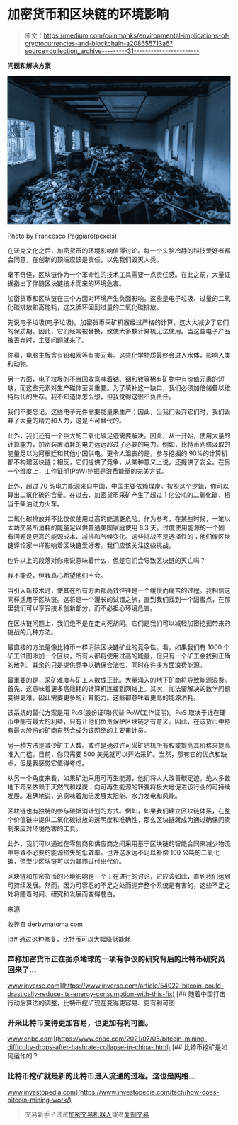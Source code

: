 # 加密货币和区块链的环境影响

> 原文：<https://medium.com/coinmonks/environmental-implications-of-cryptocurrencies-and-blockchain-a208655713a6?source=collection_archive---------31----------------------->

**问题和解决方案**

![](img/1777afd12dd228c9e941ffb0474ef9d9.png)

Photo by Francesco Paggiaro(pexels)

在沃克文化之后，加密货币的环境影响值得讨论。每一个头脑冷静的科技爱好者都会同意，在创新的顶端应该是责任，以免我们毁灭人类。

毫不奇怪，区块链作为一个革命性的技术工具需要一点责任感。在此之前，大量证据指出了伴随区块链技术而来的环境危害。

加密货币和区块链在三个方面对环境产生负面影响。这些是电子垃圾、过量的二氧化碳排放和高能耗，这又循环回到过量的二氧化碳排放。

先说电子垃圾(电子垃圾)。加密货币采矿机器经过严格的计算，这大大减少了它们的保质期。因此，它们经常被替换，致使大多数计算机无法使用。当这些电子产品被丢弃时，主要问题就来了。

你看，电脑主板含有铅和汞等有害元素。这些化学物质最终会进入水体，影响人类和动物。

另一方面，电子垃圾的不当回收意味着钴、铟和钕等稀有矿物中有价值元素的短缺，而这些元素对生产磁体至关重要。为了填补这一缺口，我们必须加倍储备以维持后代的生存。我不知道你怎么想，但我觉得这很不负责任。

我们不要忘记，这些电子元件需要能量来生产；因此，当我们丢弃它们时，我们丢弃了大量的精力和人力，这是不可替代的。

此外，我们还有一个巨大的二氧化碳足迹需要解决。因此，从一开始，使用大量的计算能力，加密装置消耗的电力远远超过了必要的电力。例如，比特币网络汲取的能量足以为阿根廷和其他小国供电。更令人沮丧的是，参与挖掘的 90%的计算机都不构建区块链；相反，它们提供了竞争，从某种意义上说，还提供了安全。在另一个维度上，工作证明(PoW)挖掘是浪费能量的完美方式。

此外，超过 70 %电力能源来自中国，中国主要依赖煤炭。按照这个逻辑，你可以算出二氧化碳的含量。在过去，加密货币采矿产生了超过 1 亿公吨的二氧化碳，相当于柴油动力火车。

二氧化碳排放并不比仅仅使用过高的能源更危险。作为参考，在某些时候，一笔以太坊交易所消耗的能量足以供普通美国家庭使用 8.3 天。过度使用能源的一个固有问题是更高的能源成本、减排和气候变化。这些挑战不是选择性的；他们像区块链评论家一样影响着区块链爱好者。我们应该关注这些挑战。

也许以上的段落对你来说意味着什么，但是它们会导致区块链的灭亡吗？

我不能说，但我真心希望他们不会。

当引入新技术时，使其在所有方面都高效往往是一个缓慢而痛苦的过程。我相信这同样适用于区块链。这将是一个漫长的试错之旅，直到我们找到一个甜蜜点，在那里我们可以享受技术创新部分，而不必担心环境危害。

在区块链问题上，我们绝不是在走向死胡同。它们是我们可以减轻加密挖掘带来的挑战的几种方法。

最直接的方法是像比特币一样消除区块链矿业的竞争性。看，如果我们有 1000 个矿工试图添加一个区块，所有人都将使用过高的能量，但只有一个矿工会找到正确的散列。其余的只是提供竞争以确保合法性，同时在许多方面浪费能源。

最重要的是，采矿难度与矿工人数成正比。大量涌入的地下矿商将导致能源浪费。首先，这意味着更多高能耗的计算机连接到网络上。其次，加法要解决的数学问题变得更难，因此需要更多的计算能力。这些都意味着更高的能源消耗。

该系统的替代方案是用 PoS(股份证明)代替 PoW(工作证明)。PoS 取决于谁在硬币中拥有最大的利益，只有让他们负责保护区块链才有意义。因此，在该货币中持有最大股份的矿商自然会成为该网络的主要审计员。

另一种方法是减少矿工人数。或许是通过许可采矿钻机所有权或提高其价格来提高准入门槛。目前，你只需要 500 美元就可以开始采矿。当然，那有它的优点和缺点，但是我感觉它值得考虑。

从另一个角度来看，如果矿池采用可再生能源，他们将大大改善碳足迹。绝大多数地下开采依赖于天然气和煤炭；向可再生能源的转变将极大地促进该行业的可持续发展。准确地说，这意味着加倍发展太阳能、水力发电和风能。

区块链也有独特的参与碳抵消计划的方式。例如，如果我们建立区块链体系，在整个价值链中提供二氧化碳排放的透明度和准确性，那么区块链就成为通过确保问责制来应对环境危害的工具。

此外，我们可以通过在零售商和供应商之间采用基于区块链的智能合同来减少物流中导致不必要的能源损失的低效率。也许这永远不足以补偿 100 公吨的二氧化碳，但至少区块链可以为其罪过付出代价。

区块链和加密货币的环境影响是一个正在进行的讨论，它应该如此，直到我们达到可持续发展。然而，因为可容忍的不足之处而抛弃整个系统是有害的，这些不足之处将随着时间、研究和发展而变得苍白。

来源

收养自 derbymatoma.com

[](https://www.inverse.com/article/54022-bitcoin-could-drastically-reduce-its-energy-consumption-with-this-fix) [## 通过这种修复，比特币可以大幅降低能耗

### 声称加密货币正在扼杀地球的一项有争议的研究背后的比特币研究员回来了…

www.inverse.com](https://www.inverse.com/article/54022-bitcoin-could-drastically-reduce-its-energy-consumption-with-this-fix) [](https://www.cnbc.com/2021/07/03/bitcoin-mining-difficulty-drops-after-hashrate-collapse-in-china-.html) [## 随着中国打击行动后算法的调整，比特币挖矿现在变得更容易、更有利可图

### 开采比特币变得更加容易，也更加有利可图。

www.cnbc.com](https://www.cnbc.com/2021/07/03/bitcoin-mining-difficulty-drops-after-hashrate-collapse-in-china-.html) [](https://www.investopedia.com/tech/how-does-bitcoin-mining-work/) [## 比特币挖矿是如何运作的？

### 比特币挖矿就是新的比特币进入流通的过程。这也是网络…

www.investopedia.com](https://www.investopedia.com/tech/how-does-bitcoin-mining-work/) 

> 交易新手？试试[加密交易机器人](/coinmonks/crypto-trading-bot-c2ffce8acb2a)或者[复制交易](/coinmonks/top-10-crypto-copy-trading-platforms-for-beginners-d0c37c7d698c)